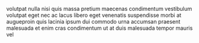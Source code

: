volutpat nulla nisi quis massa pretium maecenas condimentum vestibulum volutpat
eget nec ac lacus libero eget venenatis suspendisse morbi at augueproin quis
lacinia ipsum dui commodo urna accumsan praesent malesuada et enim cras
condimentum ut at duis malesuada tempor mauris vel